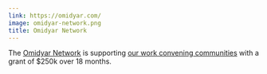 ```yaml
---
link: https://omidyar.com/
image: omidyar-network.png
title: Omidyar Network
---
```

The [Omidyar Network](https://omidyar.com/) is supporting [our work convening communities](/projects/2023-growing-data-governance-communities) with a grant of $250k over 18 months.

